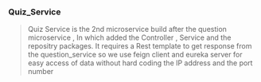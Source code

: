 ### Quiz_Service

> Quiz Service is the 2nd microservice build after the question microservice , In which added the Controller , Service and the repositry packages.
> It requires a Rest template to get response from the question_service so we use feign client and eureka server for easy access of data without hard coding the 
> IP address and the port number